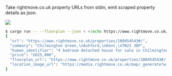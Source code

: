 Take rightmove.co.uk property URLs from stdin, emit scraped property details as json.

[![](https://img.shields.io/badge/crates.io-rightscrapex-green)](https://crates.io/crates/rightscrapex)

```bash
$ cargo run -- --floorplan --json < <(echo https://www.rightmove.co.uk/properties/100454543#/) 2>/dev/null | jq . -r
{
  "url": "https://www.rightmove.co.uk/properties/100454543#/",
  "summary": "Chilmington Green,\nAshford,\nKent,\nTN23 3DP",
  "human_identifier": "4 bedroom detached house for sale in Chilmington Green,\r\nAshford,\r\nKent,\r\nTN23 3DP, TN23",
  "price": "£625,000",
  "floorplan_url": "https://www.rightmove.co.uk/properties/100454543#/floorplan?activePlan=1",
  "location_image_url": "https://media.rightmove.co.uk/map/_generate?width=375&height=375&zoomLevel=15&latitude=51.12792&longitude=0.82873&signature=DkRafdTA0M7DxgCtvzGYYfVgIOE="
}
```
